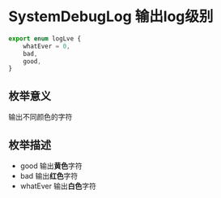 # SystemDebugLog 输出log级别

```ts
export enum logLve {
    whatEver = 0,
    bad,
    good,
}
```

## 枚举意义

输出不同颜色的字符

## 枚举描述

- good 输出**黄色**字符
- bad 输出**红色**字符
- whatEver 输出**白色**字符
